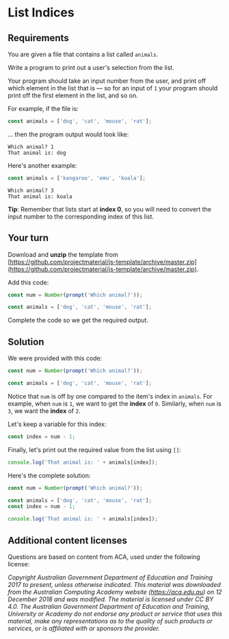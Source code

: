 # List Indices

## Requirements
You are given a file that contains a list called `animals`.

Write a program to print out a user's selection from the list.

Your program should take an input number from the user, and print off which element in the list that is —
so for an input of `1` your program should print off the first element in the list, and so on.

For example, if the file is:

```javascript
const animals = ['dog', 'cat', 'mouse', 'rat'];
```

... then the program output would look like:

```text
Which animal? 1
That animal is: dog
```

Here's another example:

```javascript
const animals = ['kangaroo', 'emu', 'koala'];
```

```text
Which animal? 3
That animal is: koala
```

**Tip**: Remember that lists start at **index 0**, so you will need to convert the input number to the
corresponding index of this list.

## Your turn
Download and **unzip** the template from [https://github.com/projectmaterial/js-template/archive/master.zip](https://github.com/projectmaterial/js-template/archive/master.zip).

Add this code:

```javascript
const num = Number(prompt('Which animal?'));

const animals = ['dog', 'cat', 'mouse', 'rat'];
```

Complete the code so we get the required output.

## Solution
We were provided with this code:

```javascript
const num = Number(prompt('Which animal?'));

const animals = ['dog', 'cat', 'mouse', 'rat'];
```

Notice that `num` is off by one compared to the item's index in `animals`. For example, when `num` is `1`, we want to get the **index** of `0`. Similarly, when `num` is `3`, we want the **index** of `2`.

Let's keep a variable for this index:

```javascript
const index = num - 1;
```

Finally, let's print out the required value from the list using `[]`:

```javascript
console.log('That animal is: ' + animals[index]);
```

Here's the complete solution:

```javascript
const num = Number(prompt('Which animal?'));

const animals = ['dog', 'cat', 'mouse', 'rat'];
const index = num - 1;

console.log('That animal is: ' + animals[index]);
```

## Additional content licenses
Questions are based on content from ACA, used under the following license:

*Copyright Australian Government Department of Education and Training 2017 to present, unless otherwise indicated. This material was downloaded from the Australian Computing Academy website (https://aca.edu.au) on 12 December 2018 and was modified. The material is licensed under CC BY 4.0. The Australian Government Department of Education and Training, University or Academy do not endorse any product or service that uses this material, make any representations as to the quality of such products or services, or is affiliated with or sponsors the provider.*